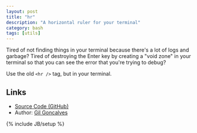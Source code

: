 ```yaml
---
layout: post
title: "hr"
description: "A horizontal ruler for your terminal"
category: bash
tags: [utils]
---
```


Tired of not finding things in your terminal because there's a lot of logs and
garbage? Tired of destroying the Enter key by creating a "void zone" in your
terminal so that you can see the error that you're trying to debug?

Use the old `<hr />` tag, but in your terminal.

## Links

* [Source Code (GitHub)](https://github.com/lurst/hr)
* Author: [Gil Goncalves](https://github.com/lurst)

{% include JB/setup %}
